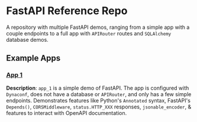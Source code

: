 # FastAPI Reference Repo

A repository with multiple FastAPI demos, ranging from a simple app with a couple endpoints to a full app with `APIRouter` routes and `SQLAlchemy` database demos.

## Example Apps

### [App 1](example_apps/app_1/)

**Description**: `app_1` is a simple demo of FastAPI. The app is configured with `Dynaconf`, does not have a database or `APIRouter`, and only has a few simple endpoints. Demonstrates features like Python's `Annotated` syntax, FastAPI's `Depends()`, `CORSMiddleware`, `status.HTTP_XXX` responses, `jsonable_encoder`, & features to interact with OpenAPI documentation.
